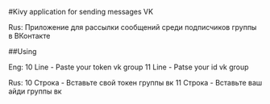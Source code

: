 #Kivy application for sending messages VK

Rus: Приложение для рассылки сообщений среди подписчиков группы в ВКонтакте

##Using

Eng:
10 Line - Paste your token vk group
11 Line - Patse your id vk group

Rus:
10 Строка - Вставьте свой токен группы вк
11 Строка - Вставьте ваш айди группы вк

